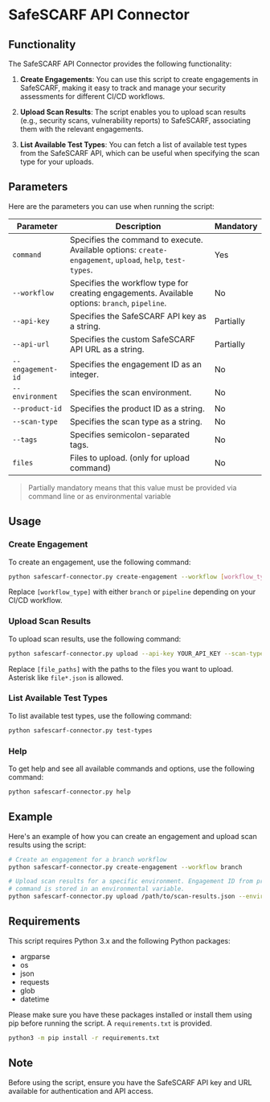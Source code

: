 # SafeSCARF API Connector

## Functionality

The SafeSCARF API Connector provides the following functionality:

1. **Create Engagements**: You can use this script to create engagements in
   SafeSCARF, making it easy to track and manage your security assessments for
   different CI/CD workflows.

1. **Upload Scan Results**: The script enables you to upload scan results (e.g.,
   security scans, vulnerability reports) to SafeSCARF, associating them with
   the relevant engagements.

1. **List Available Test Types**: You can fetch a list of available test types
   from the SafeSCARF API, which can be useful when specifying the scan type for
   your uploads.

## Parameters

Here are the parameters you can use when running the script:

| Parameter                | Description                                                                                                 | Mandatory |
|--------------------------|-------------------------------------------------------------------------------------------------------------|-----------|
| `command`                | Specifies the command to execute. Available options: `create-engagement`, `upload`, `help`, `test-types`.   | Yes       |
| `--workflow`             | Specifies the workflow type for creating engagements. Available options: `branch`, `pipeline`.              | No        |
| `--api-key`              | Specifies the SafeSCARF API key as a string.                                                                | Partially |
| `--api-url`              | Specifies the custom SafeSCARF API URL as a string.                                                         | Partially |
| `--engagement-id`        | Specifies the engagement ID as an integer.                                                                  | No        |
| `--environment`          | Specifies the scan environment.                                                                             | No        |
| `--product-id`           | Specifies the product ID as a string.                                                                       | No        |
| `--scan-type`            | Specifies the scan type as a string.                                                                        | No        |
| `--tags`                 | Specifies semicolon-separated tags.                                                                         | No        |
| `files`                  | Files to upload. (only for upload command)                                                                  | No        |

> Partially mandatory means that this value must be provided via command line or
> as environmental variable

## Usage

### Create Engagement

To create an engagement, use the following command:

```bash
python safescarf-connector.py create-engagement --workflow [workflow_type]
```

Replace `[workflow_type]` with either `branch` or `pipeline` depending on your
CI/CD workflow.

### Upload Scan Results

To upload scan results, use the following command:

```bash
python safescarf-connector.py upload --api-key YOUR_API_KEY --scan-type YOUR_SCAN_TYPE [file_paths]
```

Replace `[file_paths]` with the paths to the files you want to upload. Asterisk
like `file*.json` is allowed.

### List Available Test Types

To list available test types, use the following command:

```bash
python safescarf-connector.py test-types
```

### Help

To get help and see all available commands and options, use the following
command:

```bash
python safescarf-connector.py help
```

## Example

Here's an example of how you can create an engagement and upload scan results
using the script:

```bash
# Create an engagement for a branch workflow
python safescarf-connector.py create-engagement --workflow branch

# Upload scan results for a specific environment. Engagement ID from previous
# command is stored in an environmental variable.
python safescarf-connector.py upload /path/to/scan-results.json --environment staging
```

## Requirements

This script requires Python 3.x and the following Python packages:

* argparse
* os
* json
* requests
* glob
* datetime

Please make sure you have these packages installed or install them using pip
before running the script. A `requirements.txt` is provided.

```bash
python3 -m pip install -r requirements.txt
```

## Note

Before using the script, ensure you have the SafeSCARF API key and URL available
for authentication and API access.
